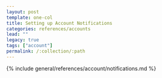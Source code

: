 ```yaml
--- 
layout: post
template: one-col
title: Setting up Account Notifications
categories: references/accounts
lead: ""
legacy: true
tags: ["account"]
permalink: /:collection/:path
---
```




{% include general/references/account/notifications.md %}
